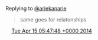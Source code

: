 Replying to [@ariekanarie](https://twitter.com/ariekanarie/status/455778135829917697)

> same goes for relatonships

<img src="../../media/tweet.ico" width="12" /> [Tue Apr 15 05:47:48 +0000 2014](https://twitter.com/DromerDenker/status/455945563910197248)
